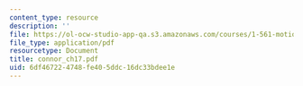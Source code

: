 ```yaml
---
content_type: resource
description: ''
file: https://ol-ocw-studio-app-qa.s3.amazonaws.com/courses/1-561-motion-based-design-fall-2003/6df467224748fe405ddc16dc33bdee1e_connor_ch17.pdf
file_type: application/pdf
resourcetype: Document
title: connor_ch17.pdf
uid: 6df46722-4748-fe40-5ddc-16dc33bdee1e
---
```

